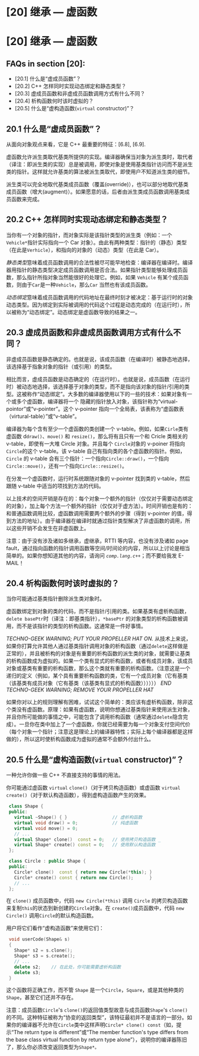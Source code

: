 # [20] 继承 — 虚函数

# [20] 继承 — 虚函数

## FAQs in section [20]:

*   [20.1] 什么是“虚成员函数”？
*   [20.2] C++ 怎样同时实现动态绑定和静态类型？
*   [20.3] 虚成员函数和非虚成员函数调用方式有什么不同？
*   [20.4] 析构函数何时该时虚拟的？
*   [20.5] 什么是“虚构造函数(`virtual` constructor)”？

## 20.1 什么是“虚成员函数”？

从面向对象观点来看，它是 C++ 最重要的特征：[6.8], [6.9].

虚函数允许派生类取代基类所提供的实现。编译器确保当对象为派生类时，取代者（译注：即派生类的实现）总是被调用，即使对象是使用基类指针访问而不是派生类的指针。这样就允许基类的算法被派生类取代，即使用户不知道派生类的细节。

派生类可以完全地取代基类成员函数（覆盖(override)），也可以部分地取代基类成员函数（增大(augment)）。如果愿意的话，后者由派生类成员函数调用基类成员函数来完成。

## 20.2 C++ 怎样同时实现动态绑定和静态类型？

当你有一个对象的指针，而对象实际是该指针类型的派生类（例如：一个 `Vehicle*`指针实际指向一个 Car 对象）。由此有两种类型：指针的（静态）类型（在此是`Verhicle`），和指向的对象的（动态）类型（在此是 Car）。

*静态类型*意味着成员函数调用的合法性被尽可能早地检查：编译器在编译时。编译器用指针的静态类型决定成员函数调用是否合法。如果指针类型能够处理成员函数，那么指针所指对象当然能很好的处理它。例如，如果 `Vehicle` 有某个成员函数，则由于`Car`是一种`Vehicle`，那么`Car` 当然也有该成员函数。

*动态绑定*意味着成员函数调用的代码地址在最终时刻才被决定：基于运行时的对象动态类型。因为绑定到实际被调用的代码这个过程是动态完成的（在运行时），所以被称为“动态绑定”。动态绑定是虚函数导致的结果之一。

## 20.3 虚成员函数和非虚成员函数调用方式有什么不同？

非虚成员函数是静态确定的。也就是说，该成员函数（在编译时）被静态地选择，该选择基于指象对象的指针（或引用）的类型。

相比而言，虚成员函数是动态确定的（在运行时）。也就是说，成员函数（在运行时）被动态地选择，该选择基于对象的类型，而不是指向该对象的指针/引用的类型。这被称作“动态绑定”。大多数的编译器使用以下的一些的技术：如果对象有一个或多个虚函数，编译器将一个 隐藏的指针放入对象，该指针称为“virtual-pointor”或“v-pointer”。这个 v-pointer 指向一个全局表，该表称为“虚函数表（virtural-table）”或“v-table”。

编译器为每个含有至少一个虚函数的类创建一个 v-table。例如，如果`Cirle`类有虚函数 d`draw()`、`move()` 和 `resize()`，那么将有且只有一个和 Cricle 类相关的 v-table，即使有一大堆 Circle 对象。并且每个 `Circle`对象的 v-poiner 将指向 `Circle`的这个 v-table。该 v-table 自己有指向类的各个虚函数的指针。例如，`Circle` 的 v-table 会有三个指针：一个指向`Circle::draw()`，一个指向 `Circle::move()`，还有一个指向`Circle::resize()`。

在分发一个虚函数时，运行时系统跟随对象的 v-pointer 找到类的 v-table，然后跟随 v-table 中适当的项找到方法的代码。

以上技术的空间开销是存在的：每个对象一个额外的指针（仅仅对于需要动态绑定的对象），加上每个方法一个额外的指针（仅仅对于虚方法）。时间开销也是有的：和普通函数调用比较，虚函数调用需要两个额外的步骤（得到 v-pointer 的值，得到方法的地址）。由于编译器在编译时就通过指针类型解决了非虚函数的调用，所以这些开销不会发生在非虚函数上。

注意：由于没有涉及诸如多继承，虚继承，RTTI 等内容，也没有涉及诸如 page fault，通过指向函数的指针调用函数等空间/时间论的内容，所以以上讨论是相当简单的。如果你想知道其他的内容，请询问 *`comp.lang.c++`*；而不要给我发 E-MAIL！

## 20.4 析构函数何时该时虚拟的？

当你可能通过基类指针删除派生类对象时。

虚函数绑定到对象的类的代码，而不是指针/引用的类。如果基类有虚析构函数，`delete basePtr`时（译注：即基类指针），`*basePtr` 的对象类型的析构函数被调用，而不是该指针的类型的析构函数。这通常是一件好事情。

*TECHNO-GEEK WARNING; PUT YOUR PROPELLER HAT ON.* 从技术上来说，如果你打算允许其他人通过基类指针调用对象的析构函数（通过`delete`这样做是正常的），并且被析构的对象是有重要的析构函数的派生类的对象，就需要让基类的析构函数成为虚拟的。如果一个类有显式的析构函数，或者有成员对象，该成员对象或基类有重要的析构函数，那么这个类就有重要的析构函数。（注意这是一个递归的定义（例如，某个具有重要析构函数的类，它有一个成员对象（它有基类（该基类有成员对象（它有基类（该基类有显式的析构函数）））））） *END TECHNO-GEEK WARNING; REMOVE YOUR PROPELLER HAT*

如果你对以上的规则理解有困难，试试这个简单的：类应该有虚析构函数，除非这个类没有虚函数。原理：如果有虚函数，说明你想通过基类指针来使用派生对象，并且你所可能做的事情之中，可能包含了调用析构函数（通常通过`delete`隐含完成）。一旦你在类中加上了一个虚函数，你就已经需要为每一个对象支付空间代价（每个对象一个指针；注意这是理论上的编译器特性；实际上每个编译器都是这样做的），所以这时使析构函数成为虚拟的通常不会额外付出什么。

## 20.5 什么是“虚构造函数(`virtual` constructor)”？

一种允许你做一些 C++ 不直接支持的事情的用法。

你可能通过虚函数 `virtual` `clone()`（对于拷贝构造函数）或虚函数 `virtual` `create()`（对于默认构造函数），得到虚构造函数产生的效果。

```cpp
 class Shape {
 public:
   virtual ~Shape() { }                 // 虚析构函数
   virtual void draw() = 0;             // 纯虚函数
   virtual void move() = 0;
   // ...
   virtual Shape* clone()  const = 0;   // 使用拷贝构造函数 _
   virtual Shape* create() const = 0;   // 使用默认构造函数
 };

 class Circle : public Shape {
 public:
   Circle* clone()  const { return new Circle(*this); }
   Circle* create() const { return new Circle();      }
   // ...
 }; 
```

在 `clone()` 成员函数中，代码 `new Circle(*this)` 调用 `Circle` 的拷贝构造函数来复制`this`的状态到新创建的`Circle`对象。在 `create()`成员函数中，代码 `new Circle()` 调用`Circle`的默认构造函数。

用户将它们看作“虚构造函数”来使用它们：

```cpp
 void userCode(Shape& s)
 {
   Shape* s2 = s.clone();
   Shape* s3 = s.create();
   // ...
   delete s2;    // 在此处，你可能需要虚析构函数
   delete s3;
 } 
```

这个函数将正确工作，而不管 `Shape` 是一个`Circle`，`Square`，或是其他种类的 `Shape`，甚至它们还并不存在。

注意：成员函数`Circle`'s `clone()`的返回值类型故意与成员函数`Shape`'s `clone()`的不同。这种特征被称为“协变的返回类型”，该特征最初并不是语言的一部分。如果你的编译器不允许在`Circle`类中这样声明`Circle* clone() const`（如，提示“The return type is different”或“The member function's type differs from the base class virtual function by return type alone”），说明你的编译器陈旧了，那么你必须改变返回类型为`Shape*。`